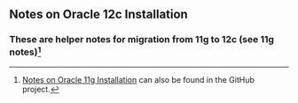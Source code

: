 ## Notes on Oracle 12c Installation ##
### These are helper notes for migration from 11g to 12c **(see 11g notes)**[^ora11gnotes] ###

  [^ora11gnotes]: [Notes on Oracle 11g Installation](https://github.com/jneuhaus/notes/blob/master/Oracle12c/install-11g.md) can also be found in the GitHub project.
